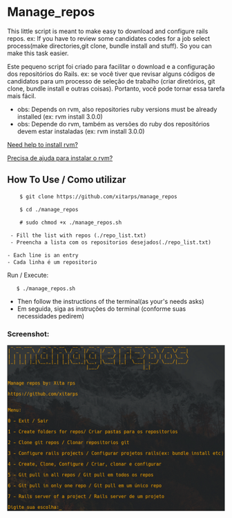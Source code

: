 # Manage_repos

This little script is meant to make easy to download and configure rails repos.
ex: If you have to review some candidates codes for a job select process(make directories,git clone, bundle install and stuff).
So you can make this task easier.

Este pequeno script foi criado para facilitar o download e a configuração dos repositórios do Rails.
ex: se você tiver que revisar alguns códigos de candidatos para um processo de seleção de trabalho (criar diretórios, git clone, bundle install e outras coisas).
Portanto, você pode tornar essa tarefa mais fácil.

* obs: Depends on rvm, also repositories ruby versions must be already installed (ex: rvm install 3.0.0)
* obs: Depende do rvm, também as versões do ruby ​​dos repositórios devem estar instaladas (ex: rvm install 3.0.0)

[Need help to install rvm?](https://rvm.io/rvm/install)

[Precisa de ajuda para instalar o rvm?](https://rvm.io/rvm/install)

## How To Use / Como utilizar

```
    $ git clone https://github.com/xitarps/manage_repos
```
```
    $ cd ./manage_repos
```
```
    # sudo chmod +x ./manage_repos.sh
```
```
 - Fill the list with repos (./repo_list.txt)
 - Preencha a lista com os repositorios desejados(./repo_list.txt)
 ```
 ```
 - Each line is an entry 
 - Cada linha é um repositorio
 ```
 
 Run / Execute:
 ```
    $ ./manage_repos.sh
 ```
 
 - Then follow the instructions of the terminal(as your's needs asks)
 - Em seguida, siga as instruções do terminal (conforme suas necessidades pedirem)

### Screenshot:
!["img"](./imgs/Screenshot_no_cursor.png)
